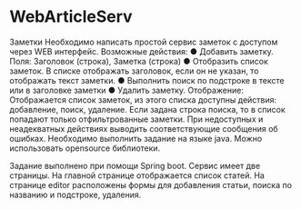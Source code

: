 # WebArticleServ

Заметки
Необходимо написать простой сервис заметок с доступом через WEB интерфейс.
Возможные действия:
● Добавить заметку. Поля: Заголовок (строка), Заметка (строка)
● Отобразить список заметок. В списке отображать заголовок, если он не указан,
то отображать текст заметки.
● Выполнить поиск по подстроке в тексте или в заголовке заметки
● Удалить заметку.
Отображение:
Отображается список заметок, из этого списка доступны действия: добавление, поиск,
удаление. Если задана строка поиска, то в список попадают только отфильтрованные
заметки.
При недоступных и неадекватных действиях выводить соответствующие сообщения об
ошибках.
Необходимо выполнить задание на языке java. Можно использовать opensource
библиотеки.

Задание выполнено при помощи Spring boot.
Сервис имеет две страницы. На главной странице отображается список статей. На странице editor расположены формы для добавления статьи, 
поиска по названию и подстроке, удаления.
